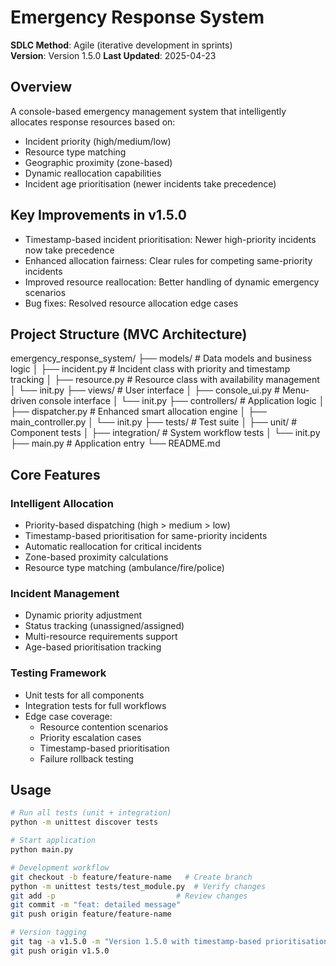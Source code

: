# Emergency Response System  
**SDLC Method**: Agile (iterative development in sprints)  
**Version**: Version 1.5.0
**Last Updated**: 2025-04-23

## Overview  
A console-based emergency management system that intelligently allocates response resources based on:
- Incident priority (high/medium/low)
- Resource type matching
- Geographic proximity (zone-based)
- Dynamic reallocation capabilities
- Incident age prioritisation (newer incidents take precedence)

## Key Improvements in v1.5.0
- Timestamp-based incident prioritisation: Newer high-priority incidents now take precedence
- Enhanced allocation fairness: Clear rules for competing same-priority incidents
- Improved resource reallocation: Better handling of dynamic emergency scenarios
- Bug fixes: Resolved resource allocation edge cases

## Project Structure (MVC Architecture)

emergency_response_system/
├── models/ # Data models and business logic
│ ├── incident.py # Incident class with priority and timestamp tracking
│ ├── resource.py # Resource class with availability management
│ └── init.py
├── views/ # User interface
│ ├── console_ui.py # Menu-driven console interface
│ └── init.py
├── controllers/ # Application logic
│ ├── dispatcher.py # Enhanced smart allocation engine
│ ├── main_controller.py
│ └── init.py
├── tests/ # Test suite
│ ├── unit/ # Component tests
│ ├── integration/ # System workflow tests
│ └── init.py
├── main.py # Application entry
└── README.md

## Core Features
### Intelligent Allocation
- Priority-based dispatching (high > medium > low)
- Timestamp-based prioritisation for same-priority incidents
- Automatic reallocation for critical incidents
- Zone-based proximity calculations
- Resource type matching (ambulance/fire/police)

### Incident Management
- Dynamic priority adjustment
- Status tracking (unassigned/assigned)
- Multi-resource requirements support
- Age-based prioritisation tracking

### Testing Framework
- Unit tests for all components
- Integration tests for full workflows
- Edge case coverage:
  - Resource contention scenarios
  - Priority escalation cases
  - Timestamp-based prioritisation
  - Failure rollback testing

## Usage
```bash
# Run all tests (unit + integration)
python -m unittest discover tests

# Start application
python main.py

# Development workflow
git checkout -b feature/feature-name   # Create branch
python -m unittest tests/test_module.py  # Verify changes
git add -p                           # Review changes
git commit -m "feat: detailed message"
git push origin feature/feature-name

# Version tagging
git tag -a v1.5.0 -m "Version 1.5.0 with timestamp-based prioritisation"
git push origin v1.5.0
